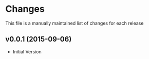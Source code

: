 # Changes

This file is a manually maintained list of changes for each release

## v0.0.1 (2015-09-06)

* Initial Version